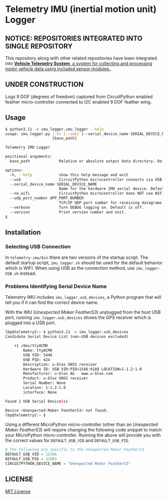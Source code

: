 # Telemetry IMU (inertial motion unit) Logger

## **NOTICE: REPOSITORIES INTEGRATED INTO SINGLE REPOSITORY**

This repository along with other related repositories have been integrated into [**Vehicle Telemetry System**, a system for collecting and processing motor vehicle data using included sensor modules.](https://github.com/thatlarrypearson/vehicle-telemetry-system).

## **UNDER CONSTRUCTION**

Logs 9 DOF (degrees of freedom) captured from CircuitPython enabled feather micro-controller connected to I2C enabled 9 DOF feather wing.

## Usage

```bash
$ python3.11 -m imu_logger.imu_logger --help
usage: imu_logger.py [-h] [--usb] [--serial_device_name SERIAL_DEVICE_NAME] [--no_wifi] [--upp_port_number UPP_PORT_NUMBER] [--verbose] [--version]
                     [base_path]

Telemetry IMU Logger

positional arguments:
  base_path             Relative or absolute output data directory. Defaults to '/home/lbp/telemetry-data/data'.

options:
  -h, --help            show this help message and exit
  --usb                 CircuitPython microcontroller connects via USB is True. Default is False.
  --serial_device_name SERIAL_DEVICE_NAME
                        Name for the hardware IMU serial device. Defaults to None
  --no_wifi             CircuitPython microcontroller does NOT use WIFI to connect. Default is False
  --udp_port_number UPP_PORT_NUMBER
                        TCP/IP UDP port number for receiving datagrams. Defaults to '50224'
  --verbose             Turn DEBUG logging on. Default is off.
  --version             Print version number and exit.
$
```

## Installation

### Selecting USB Connection

In ```telemetry-imu/bin``` there are two versions of the startup script.  The default startup script, ```imu_logger.sh``` should be used for the default behavior which is WIFI.  When using USB as the connection method, use ```imu_logger-USB.sh``` instead.

### Problems Identifying Serial Device Name

Telemetry IMU includes ```imu_logger.usb_devices```, a Python program that will tell you if it can find the correct device name.

With the IMU (_Unexpected Maker FeatherS3_) unplugged from the host USB port, running ```imu_logger.usb_devices``` shows the GPS receiver which is plugged into a USB port.

```bash
lbp@telemetry2:~ $ python3.11 -m imu_logger.usb_devices
Candidate Serial Device List (non-USB devices excluded)

	+1 /dev/ttyACM0
		Name: ttyACM0
		USB VID: 5446
		USB PID: 424
		Description: u-blox GNSS receiver
		Hardware ID: USB VID:PID=1546:01A8 LOCATION=1-1.2:1.0
		Manufacturer: u-blox AG - www.u-blox.com
		Product: u-blox GNSS receiver
		Serial Number: None
		Location: 1-1.2:1.0
		interface: None

Found 1 USB Serial Device(s)

Device <Unexpected Maker FeatherS3> not found.
lbp@telemetry2:~ $ 
```

Using a different MicroPython micro-controller (other than an _Unexpected Maker FeatherS3_) will require changing the following code snippet to match your MicroPython micro-controller.  Running the above will provide you with the correct values for ```DEFAULT_USB_VID``` and ```DEFAULT_USB_PID```.

```python
# The following are specific to the Unexpected Maker FeatherS3
DEFAULT_USB_VID = 12346
DEFAULT_USB_PID = 32983
CIRCUITPYTHON_DEVICE_NAME = "Unexpected Maker FeatherS3"
```

## LICENSE

[MIT License](./LICENSE.md)

